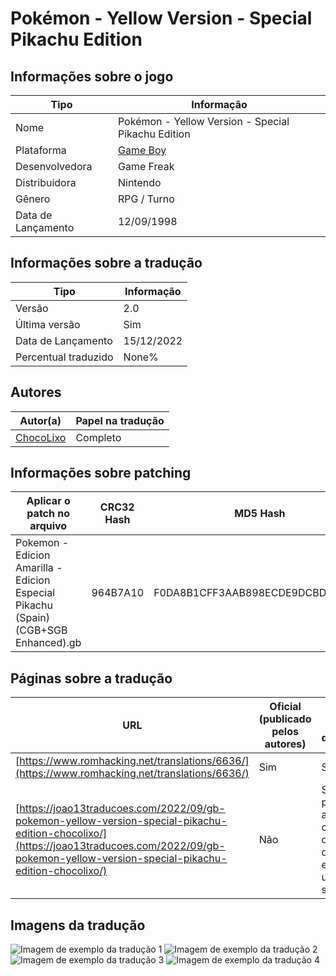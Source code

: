 # Pokémon - Yellow Version - Special Pikachu Edition

## Informações sobre o jogo

| Tipo | Informação |
| ----------- | ----------- |
| Nome | Pokémon \- Yellow Version \- Special Pikachu Edition |
| Plataforma | [Game Boy](../) |
| Desenvolvedora | Game Freak |
| Distribuidora | Nintendo |
| Gênero | RPG / Turno |
| Data de Lançamento | 12/09/1998 |

## Informações sobre a tradução

| Tipo | Informação |
| ----------- | ----------- |
| Versão | 2\.0 |
| Última versão | Sim |
| Data de Lançamento | 15/12/2022 |
| Percentual traduzido | None% |

## Autores

| Autor(a) | Papel na tradução |
| ----------- | ----------- |
| [ChocoLixo](../../../autores/chocolixo/) | Completo |

## Informações sobre patching

| Aplicar o patch no arquivo | CRC32 Hash | MD5 Hash |
| ----------- | ----------- | ----------- |
| Pokemon \- Edicion Amarilla \- Edicion Especial Pikachu \(Spain\) \(CGB\+SGB Enhanced\)\.gb | 964B7A10 | F0DA8B1CFF3AAB898ECDE9DCBDA6D817 |

## Páginas sobre a tradução

| URL | Oficial (publicado pelos autores) | Possuí link de download |
| ----------- | ----------- | ----------- |
| [https://www.romhacking.net/translations/6636/](https://www.romhacking.net/translations/6636/) | Sim | Sim |
| [https://joao13traducoes.com/2022/09/gb-pokemon-yellow-version-special-pikachu-edition-chocolixo/](https://joao13traducoes.com/2022/09/gb-pokemon-yellow-version-special-pikachu-edition-chocolixo/) | Não | Sim, porém o arquivo ou página de download exige uma senha |

## Imagens da tradução

![Imagem de exemplo da tradução 1](1.png)
![Imagem de exemplo da tradução 2](2.png)
![Imagem de exemplo da tradução 3](3.png)
![Imagem de exemplo da tradução 4](4.png)